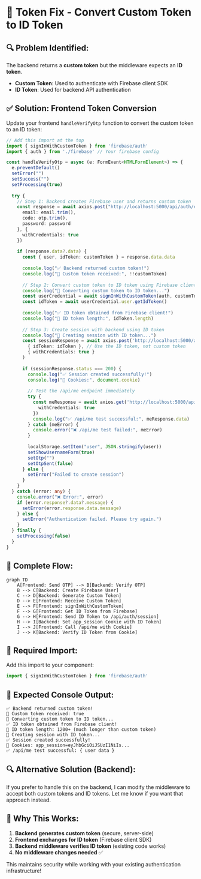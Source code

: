 # 🔧 Token Fix - Convert Custom Token to ID Token

## **🔍 Problem Identified:**

The backend returns a **custom token** but the middleware expects an **ID token**.

- **Custom Token**: Used to authenticate with Firebase client SDK
- **ID Token**: Used for backend API authentication

## **✅ Solution: Frontend Token Conversion**

Update your frontend `handleVerifyOtp` function to convert the custom token to an ID token:

```typescript
// Add this import at the top
import { signInWithCustomToken } from 'firebase/auth'
import { auth } from './firebase' // Your firebase config

const handleVerifyOtp = async (e: FormEvent<HTMLFormElement>) => {
  e.preventDefault()
  setError("")
  setSuccess("")
  setProcessing(true)
  
  try {
    // Step 1: Backend creates Firebase user and returns custom token
    const response = await axios.post("http://localhost:5000/api/auth/email/verify", {
      email: email.trim(),
      code: otp.trim(),
      password: password
    }, {
      withCredentials: true
    })
    
    if (response.data?.data) {
      const { user, idToken: customToken } = response.data.data
      
      console.log("✅ Backend returned custom token!")
      console.log("🔑 Custom token received:", !!customToken)
      
      // Step 2: Convert custom token to ID token using Firebase client
      console.log("🔄 Converting custom token to ID token...")
      const userCredential = await signInWithCustomToken(auth, customToken)
      const idToken = await userCredential.user.getIdToken()
      
      console.log("✅ ID token obtained from Firebase client!")
      console.log("🔑 ID token length:", idToken.length)
      
      // Step 3: Create session with backend using ID token
      console.log("🔄 Creating session with ID token...")
      const sessionResponse = await axios.post('http://localhost:5000/api/auth/session', 
        { idToken: idToken }, // Use the ID token, not custom token
        { withCredentials: true }
      )
      
      if (sessionResponse.status === 200) {
        console.log("✅ Session created successfully!")
        console.log("🍪 Cookies:", document.cookie)
        
        // Test the /api/me endpoint immediately
        try {
          const meResponse = await axios.get('http://localhost:5000/api/me', {
            withCredentials: true
          })
          console.log("✅ /api/me test successful:", meResponse.data)
        } catch (meError) {
          console.error("❌ /api/me test failed:", meError)
        }
        
        localStorage.setItem("user", JSON.stringify(user))
        setShowUsernameForm(true)
        setOtp("")
        setOtpSent(false)
      } else {
        setError("Failed to create session")
      }
    }
  } catch (error: any) {
    console.error("❌ Error:", error)
    if (error.response?.data?.message) {
      setError(error.response.data.message)
    } else {
      setError("Authentication failed. Please try again.")
    }
  } finally {
    setProcessing(false)
  }
}
```

## **🔄 Complete Flow:**

```mermaid
graph TD
    A[Frontend: Send OTP] --> B[Backend: Verify OTP]
    B --> C[Backend: Create Firebase User]
    C --> D[Backend: Generate Custom Token]
    D --> E[Frontend: Receive Custom Token]
    E --> F[Frontend: signInWithCustomToken]
    F --> G[Frontend: Get ID Token from Firebase]
    G --> H[Frontend: Send ID Token to /api/auth/session]
    H --> I[Backend: Set app_session Cookie with ID Token]
    I --> J[Frontend: Call /api/me with Cookie]
    J --> K[Backend: Verify ID Token from Cookie]
```

## **📝 Required Import:**

Add this import to your component:

```typescript
import { signInWithCustomToken } from 'firebase/auth'
```

## **🧪 Expected Console Output:**

```
✅ Backend returned custom token!
🔑 Custom token received: true
🔄 Converting custom token to ID token...
✅ ID token obtained from Firebase client!
🔑 ID token length: 1200+ (much longer than custom token)
🔄 Creating session with ID token...
✅ Session created successfully!
🍪 Cookies: app_session=eyJhbGciOiJSUzI1NiIs...
✅ /api/me test successful: { user data }
```

## **🔍 Alternative Solution (Backend):**

If you prefer to handle this on the backend, I can modify the middleware to accept both custom tokens and ID tokens. Let me know if you want that approach instead.

## **🎯 Why This Works:**

1. **Backend generates custom token** (secure, server-side)
2. **Frontend exchanges for ID token** (Firebase client SDK)
3. **Backend middleware verifies ID token** (existing code works)
4. **No middleware changes needed** ✅

This maintains security while working with your existing authentication infrastructure!
